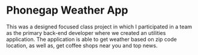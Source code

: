 # Phonegap Weather App

This was a designed focused class project in which I participated in a team as the primary back-end developer where we created an utilities application. The application is able to get weather based on zip code location, as well as, get coffee shops near you and top news.
